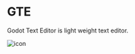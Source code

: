 # GTE
Godot Text Editor is light weight text editor.


![icon](https://user-images.githubusercontent.com/84286050/213886598-05866f12-e2c7-4c67-8a89-86f665cd0f75.png)
